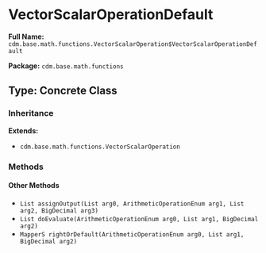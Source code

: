 # VectorScalarOperationDefault

**Full Name:** `cdm.base.math.functions.VectorScalarOperation$VectorScalarOperationDefault`

**Package:** `cdm.base.math.functions`

## Type: Concrete Class

### Inheritance

**Extends:**
- `cdm.base.math.functions.VectorScalarOperation`

### Methods

#### Other Methods

- `List assignOutput(List arg0, ArithmeticOperationEnum arg1, List arg2, BigDecimal arg3)`
- `List doEvaluate(ArithmeticOperationEnum arg0, List arg1, BigDecimal arg2)`
- `MapperS rightOrDefault(ArithmeticOperationEnum arg0, List arg1, BigDecimal arg2)`


